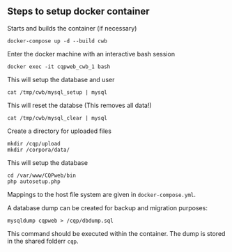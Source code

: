 ## Steps to setup docker container

Starts and builds the container (if necessary)
```
docker-compose up -d --build cwb
```

Enter the docker machine with an interactive bash session
```
docker exec -it cqpweb_cwb_1 bash
```

This will setup the database and user
```
cat /tmp/cwb/mysql_setup | mysql
```

This will reset the databse (This removes all data!)
```
cat /tmp/cwb/mysql_clear | mysql
```

Create a directory for uploaded files
```
mkdir /cqp/upload
mkdir /corpora/data/
```

This will setup the database
```
cd /var/www/CQPweb/bin
php autosetup.php
```


Mappings to the host file system are given in `docker-compose.yml`.

A database dump can be created for backup and migration purposes:
```
mysqldump cqpweb > /cqp/dbdump.sql
```
This command should be executed within the container. The dump is stored in the shared folderr `cqp`.
